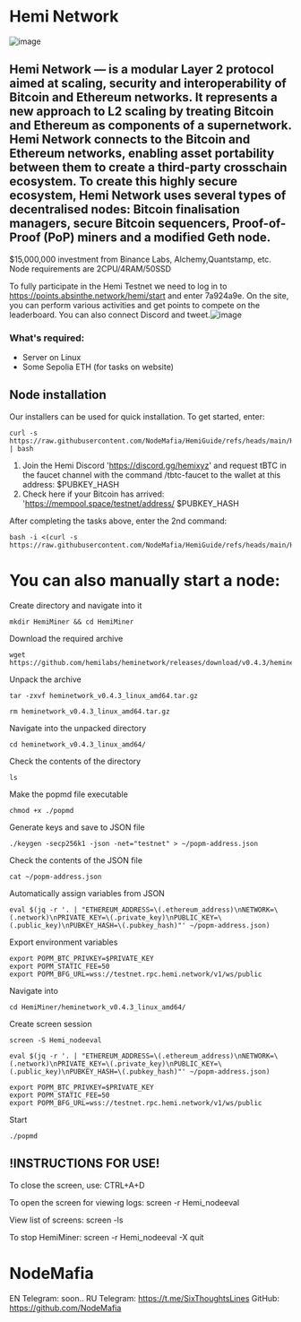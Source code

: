 # Hemi Network 

![image](https://github.com/user-attachments/assets/e91eb3f1-93f3-4c3f-80de-b574a085527e)

## Hemi Network — is a modular Layer 2 protocol aimed at scaling, security and interoperability of Bitcoin and Ethereum networks. It represents a new approach to L2 scaling by treating Bitcoin and Ethereum as components of a supernetwork. Hemi Network connects to the Bitcoin and Ethereum networks, enabling asset portability between them to create a third-party crosschain ecosystem. To create this highly secure ecosystem, Hemi Network uses several types of decentralised nodes: Bitcoin finalisation managers, secure Bitcoin sequencers, Proof-of-Proof (PoP) miners and a modified Geth node.
$15,000,000 investment from Binance Labs, Alchemy,Quantstamp, etc. Node requirements are 2CPU/4RAM/50SSD

To fully participate in the Hemi Testnet we need to log in to https://points.absinthe.network/hemi/start and enter <refcode> 7a924a9e. On the site, you can perform various activities and get points to compete on the leaderboard. You can also connect Discord and tweet.![image](https://github.com/user-attachments/assets/aa5aa8e9-ab69-420f-ae61-eba69a5e7c46)

### What's required:
- Server on Linux
- Some Sepolia ETH (for tasks on website)

## Node installation

Our installers can be used for quick installation. To get started, enter: 

```
curl -s https://raw.githubusercontent.com/NodeMafia/HemiGuide/refs/heads/main/HemiMinerSetup1.sh | bash
```
1. Join the Hemi Discord 'https://discord.gg/hemixyz' and request tBTC in the faucet channel with the command /tbtc-faucet to the wallet at this address: $PUBKEY_HASH
2. Check here if your Bitcoin has arrived: 'https://mempool.space/testnet/address/ $PUBKEY_HASH

After completing the tasks above, enter the 2nd command:

```
bash -i <(curl -s https://raw.githubusercontent.com/NodeMafia/HemiGuide/refs/heads/main/HemiMinerSetup2.sh)
```
# You can also manually start a node:

Create directory and navigate into it
```
mkdir HemiMiner && cd HemiMiner
```
Download the required archive
```
wget https://github.com/hemilabs/heminetwork/releases/download/v0.4.3/heminetwork_v0.4.3_linux_amd64.tar.gz
```
Unpack the archive
```
tar -zxvf heminetwork_v0.4.3_linux_amd64.tar.gz 
```
```
rm heminetwork_v0.4.3_linux_amd64.tar.gz 
```
Navigate into the unpacked directory
```
cd heminetwork_v0.4.3_linux_amd64/
```
Check the contents of the directory
```
ls
```
Make the popmd file executable
```
chmod +x ./popmd
```
Generate keys and save to JSON file
```
./keygen -secp256k1 -json -net="testnet" > ~/popm-address.json
```
Check the contents of the JSON file
```
cat ~/popm-address.json
```
Automatically assign variables from JSON
```
eval $(jq -r '. | "ETHEREUM_ADDRESS=\(.ethereum_address)\nNETWORK=\(.network)\nPRIVATE_KEY=\(.private_key)\nPUBLIC_KEY=\(.public_key)\nPUBKEY_HASH=\(.pubkey_hash)"' ~/popm-address.json)
```
Export environment variables
```
export POPM_BTC_PRIVKEY=$PRIVATE_KEY
export POPM_STATIC_FEE=50
export POPM_BFG_URL=wss://testnet.rpc.hemi.network/v1/ws/public
```
Navigate into 
```
cd HemiMiner/heminetwork_v0.4.3_linux_amd64/
```
Create screen session 
```
screen -S Hemi_nodeeval
```
```
eval $(jq -r '. | "ETHEREUM_ADDRESS=\(.ethereum_address)\nNETWORK=\(.network)\nPRIVATE_KEY=\(.private_key)\nPUBLIC_KEY=\(.public_key)\nPUBKEY_HASH=\(.pubkey_hash)"' ~/popm-address.json)
```
```
export POPM_BTC_PRIVKEY=$PRIVATE_KEY
export POPM_STATIC_FEE=50
export POPM_BFG_URL=wss://testnet.rpc.hemi.network/v1/ws/public
```
Start
```
./popmd
```
## !INSTRUCTIONS FOR USE!
To close the screen, use: CTRL+A+D

To open the screen for viewing logs: screen -r Hemi_nodeeval

View list of screens: screen -ls

To stop HemiMiner: screen -r Hemi_nodeeval -X quit

# NodeMafia
EN Telegram: soon..
RU Telegram: https://t.me/SixThoughtsLines
GitHub: https://github.com/NodeMafia
